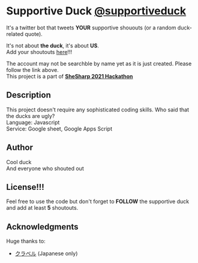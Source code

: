 # Supportive Duck [@supportiveduck](https://twitter.com/supportiveduck)  
It's a twitter bot that tweets **YOUR** supportive shououts (or a random duck-related quote).  

It's not about **the duck**, it's about **US**.  
Add your shoutouts [here](https://docs.google.com/forms/d/e/1FAIpQLSfpFnNwwUgefMYyvGpbnyGqJsQWRhLM6s_TITA2wfVwfSBJcA/viewform)!!!

  
The account may not be searchble by name yet as it is just created. Please follow the link above.   
This project is a part of **[SheSharp 2021 Hackathon](https://troopl.com/challenges/shout-out-generator)**  


## Description
This project doesn't require any sophisticated coding skills. Who said that the ducks are ugly?  
Language: Javascript  
Service: Google sheet, Google Apps Script  


## Author
Cool duck  
And everyone who shouted out  

## License!!!
Feel free to use the code but don't forget to **FOLLOW** the supportive duck and add at least **5** shoutouts.  

## Acknowledgments
Huge thanks to:  
* [クラベル](https://cravelweb.com/webdesign/google-apps-script-twitter-tweet-bot#1Google) (Japanese only)
